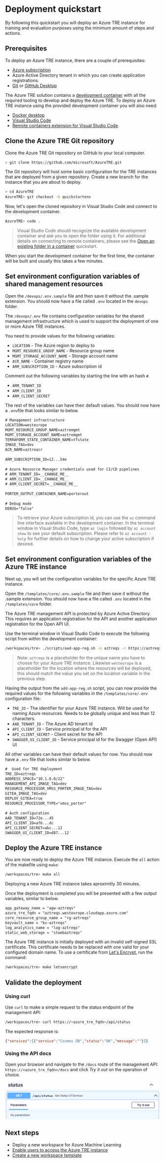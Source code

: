 # Deployment quickstart

By following this quickstart you will deploy an Azure TRE instance for training and evaluation purposes using the minimum amount of steps and actions.

## Prerequisites

To deploy an Azure TRE instance, there are a couple of prerequisites:

* [Azure subscription](https://azure.microsoft.com)
* Azure Active Directory tenant in which you can create application registrations.
* [Git](https://git-scm.com/) or [GitHub Desktop](https://desktop.github.com/)

The Azure TRE solution contains a [development container](https://code.visualstudio.com/docs/remote/containers) with all the required tooling to develop and deploy the Azure TRE. To deploy an Azure TRE instance using the provided development container you will also need:

* [Docker desktop](https://www.docker.com/products/docker-desktop)
* [Visual Studio Code](https://code.visualstudio.com)
* [Remote containers extension for Visual Studio Code](https://marketplace.visualstudio.com/items?itemName=ms-vscode-remote.remote-containers).

## Clone the Azure TRE Git repository

Clone the Azure TRE Git repository on GitHub to your local computer.

```bash
> git clone https://github.com/microsoft/AzureTRE.git
```

The Git repository will host some basic configuration for the TRE instances that are deployed from a given repository. Create a new branch for the instance that you are about to deploy.

```bash
> cd AzureTRE
AzureTRE> git checkout -b quickstartenv
```

Now, let's open the cloned repository in Visual Studio Code and connect to the development container.

```bash
AzureTRE> code .
```

> Visual Studio Code should recognize the available development container and ask you to open the folder using it. For additional details on connecting to remote containers, please see the [Open an existing folder in a container](https://code.visualstudio.com/docs/remote/containers#_quick-start-open-an-existing-folder-in-a-container) quickstart.

When you start the development container for the first time, the container will be built and usually this takes a few minutes.

## Set environment configuration variables of shared management resources

Open the `/devops/.env.sample` file and then save it without the .sample extension. You should now have a file called `.env` located in the `devops` folder.

The `/devops/.env` file contains configuration variables for the shared management infrastructure which is used to support the deployment of one or more Azure TRE instances.

You need to provide values for the following variables:

* `LOCATION` - The Azure region to deploy to
* `MGMT_RESOURCE_GROUP_NAME` - Resource group name
* `MGMT_STORAGE_ACCOUNT_NAME` - Storage account name
* `ACR_NAME` - Container registry name
* `ARM_SUBSCRIPTION_ID` - Azure subscription id

Comment out the following variables by starting the line with an hash `#`.

* `ARM_TENANT_ID`
* `ARM_CLIENT_ID`
* `ARM_CLIENT_SECRET`

The rest of the variables can have their default values. You should now have a `.env`file that looks similar to below.

```plaintext
# Management infrastructure
LOCATION=westeurope
MGMT_RESOURCE_GROUP_NAME=aztremgmt
MGMT_STORAGE_ACCOUNT_NAME=aztremgmt
TERRAFORM_STATE_CONTAINER_NAME=tfstate
IMAGE_TAG=dev
ACR_NAME=aztreacr

ARM_SUBSCRIPTION_ID=12...54e

# Azure Resource Manager credentials used for CI/CD pipelines
# ARM_TENANT_ID=__CHANGE_ME__
# ARM_CLIENT_ID=__CHANGE_ME__
# ARM_CLIENT_SECRET=__CHANGE_ME__

PORTER_OUTPUT_CONTAINER_NAME=porterout

# Debug mode
DEBUG="false"
```

> To retrieve your Azure subscription id, you can use the `az` command line interface available in the development container. In the terminal window in Visual Studio Code, type `az login` followed by `az account show` to see your default subscription. Please refer to `az account -help` for further details on how to change your active subscription if desired.

## Set environment configuration variables of the Azure TRE instance

Next up, you will set the configuration variables for the specific Azure TRE instance.

Open the `/templates/core/.env.sample` file and then save it without the .sample extension. You should now have a file called `.env` located in the `/templates/core` folder.

The Azure TRE management API is protected by Azure Active Directory. This requires an application registration for the API and another application registration for the Open API UI.

Use the terminal window in Visual Studio Code to execute the following script from within the development container:

```bash
/workspaces/tre> ./scripts/aad-app-reg.sh -n aztreqs -r https://aztreqs.westeurope.cloudapp.azure.com/oidc-redirect
```

> Note: `aztreqs` is a placeholder for the unique name you have to choose for your Azure TRE instance. Likewise `westeurope` is a placeholder for the location where the resources will be deployed, this should match the value you set on the location variable in the previous step.

Having the output from the `add-app-reg.sh` script, you can now provide the required values for the following variables in the `/templates/core/.env` configuration file:

* `TRE_ID` - The identifier for your Azure TRE instance. Will be used for naming Azure resources. Needs to be globally unique and less than 12 characters.
* `AAD_TENANT_ID` - The Azure AD tenant id
* `API_CLIENT_ID` - Service principal id for the API
* `API_CLIENT_SECRET` - Client secret for the API
* `SWAGGER_UI_CLIENT_ID` - Service principal id for the Swagger (Open API) UI

All other variables can have their default values for now. You should now have a `.env` file that looks similar to below.

```plaintext
#  Used for TRE deployment
TRE_ID=aztreqs
ADDRESS_SPACE="10.1.0.0/22"
MANAGEMENT_API_IMAGE_TAG=dev
RESOURCE_PROCESSOR_VMSS_PORTER_IMAGE_TAG=dev
GITEA_IMAGE_TAG=dev
DEPLOY_GITEA=true
RESOURCE_PROCESSOR_TYPE="vmss_porter"

# Auth configuration
AAD_TENANT_ID=72e...45
API_CLIENT_ID=af6...dc
API_CLIENT_SECRET=abc...12
SWAGGER_UI_CLIENT_ID=d87...12
```

## Deploy the Azure TRE instance

You are now ready to deploy the Azure TRE instance. Execute the `all` action of the makefile using `make`:

```bash
/workspaces/tre> make all
```

Deploying a new Azure TRE instance takes aproximitly 30 minutes.

Once the deployment is completed you will be presented with a few output variables, similar to below.

```plaintext
app_gateway_name = "agw-aztreqs"
azure_tre_fqdn = "aztreqs.westeurope.cloudapp.azure.com"
core_resource_group_name = "rg-aztreqs"
keyvault_name = "kv-aztreqs"
log_analytics_name = "log-aztreqs"
static_web_storage = "stwebaztreqs"
```

The Azure TRE instance is initially deployed with an invalid self-signed SSL certificate. This certificate needs to be replaced with one valid for your configured domain name. To use a certificate from [Let's Encrypt](https://letsencrypt.org/), run the command:

```bash
/workspaces/tre> make letsencrypt
```

## Validate the deployment

### Using curl

Use `curl` to make a simple request to the status endpoint of the management API:

```bash
/workspaces/tre> curl https://<azure_tre_fqdn>/api/status
```

The expected response is:

```json
{"services":[{"service":"Cosmos DB","status":"OK","message":""}]}
```

### Using the API docs

Open your browser and navigate to the `/docs` route of the management API:  `https://<azure_tre_fqdn>/docs` and click *Try it out* on the operation of choice.

![Swagger UI](./assets/quickstart_swaggerui.png)

## Next steps

* Deploy a new workspace for Azure Machine Learning
* [Enable users to access the Azure TRE instance](./auth.md#enabling-users)
* [Create a new workspace template](./authoring-workspace-templates.md)